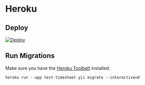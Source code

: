 # Heroku

## Deploy

[![Deploy](https://www.herokucdn.com/deploy/button.svg)](https://heroku.com/deploy?template=https://github.com/mr-php/timesheet/tree/master)

## Run Migrations

Make sure you have the [Heroku Toolbelt](https://toolbelt.heroku.com) installed.

```
heroku run --app test-timesheet yii migrate --interactive=0
```
